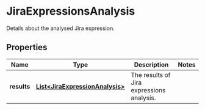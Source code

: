 

# JiraExpressionsAnalysis

Details about the analysed Jira expression.

## Properties

| Name | Type | Description | Notes |
|------------ | ------------- | ------------- | -------------|
|**results** | [**List&lt;JiraExpressionAnalysis&gt;**](JiraExpressionAnalysis.md) | The results of Jira expressions analysis. |  |



